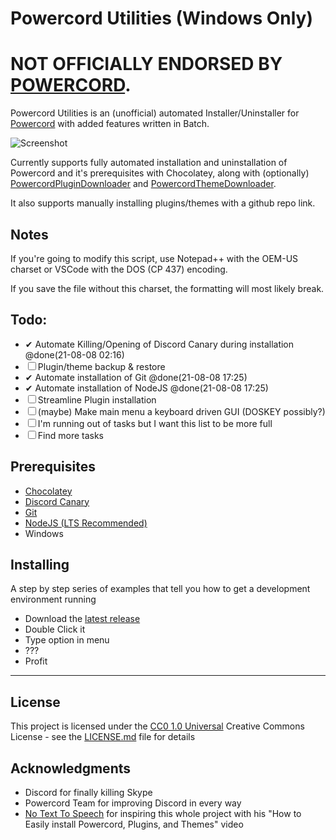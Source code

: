 # Powercord Utilities (Windows Only)

# NOT OFFICIALLY ENDORSED BY [POWERCORD](https://powercord.dev/).

Powercord Utilities is an (unofficial) automated Installer/Uninstaller for [Powercord](https://powercord.dev/) with added features written in Batch.

![Screenshot](https://i.imgur.com/HHgDXnG.png)

Currently supports fully automated installation and uninstallation of Powercord and it's prerequisites with Chocolatey, along with (optionally) [PowercordPluginDownloader](https://github.com/LandenStephenss/PowercordPluginDownloader) and [PowercordThemeDownloader](https://github.com/ploogins/PowercordThemeDownloader).

It also supports manually installing plugins/themes with a github repo link.

## Notes
If you're going to modify this script, use Notepad++ with the OEM-US charset or VSCode with the DOS (CP 437) encoding. 

If you save the file without this charset, the formatting will most likely break.

## Todo:
  - ✔ Automate Killing/Opening of Discord Canary during installation @done(21-08-08 02:16)
  - ☐ Plugin/theme backup & restore
  - ✔ Automate installation of Git @done(21-08-08 17:25)
  - ✔ Automate installation of NodeJS @done(21-08-08 17:25)
  - ☐ Streamline Plugin installation
  - ☐ (maybe) Make main menu a keyboard driven GUI (DOSKEY possibly?)
  - ☐ I'm running out of tasks but I want this list to be more full
  - ☐ Find more tasks

## Prerequisites

- [Chocolatey](https://community.chocolatey.org/)
- [Discord Canary](https://discord.com/api/download/canary?platform=win)
- [Git](https://git-scm.com/downloads)
- [NodeJS (LTS Recommended)](https://nodejs.org)
- Windows

## Installing

A step by step series of examples that tell you how to get a development
environment running

- Download the [latest release](https://github.com/Ryah/Powercord-Utilities/releases/latest)
- Double Click it
- Type option in menu
- ???
- Profit

---

## License

This project is licensed under the [CC0 1.0 Universal](LICENSE.md)
Creative Commons License - see the [LICENSE.md](LICENSE.md) file for
details

## Acknowledgments

  - Discord for finally killing Skype
  - Powercord Team for improving Discord in every way
  - [No Text To Speech](https://www.youtube.com/c/NoTextToSpeech/) for inspiring this whole project with his "How to Easily install Powercord, Plugins, and Themes" video
